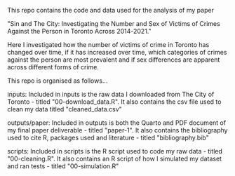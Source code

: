 
This repo contains the code and data used for the analysis of my paper

"Sin and The City: Investigating the Number and Sex of Victims of Crimes Against the Person in Toronto Across 2014-2021."

Here I investigated how the number of victims of crime in Toronto has changed over time,  if it has increased over time, which categories of crimes against the person are most prevalent and if sex differences are apparent across different forms of crime.


This repo is organised as follows...

inputs: 
Included in inputs is the raw data I downloaded from The City of Toronto - titled "00-download_data.R". 
It also contains the csv file used to clean my data titled "cleaned_data.csv"

outputs/paper: 
Included in outputs is both the Quarto and PDF document of my final paper deliverable - titled "paper-1". 
It also contains the bibliography used to cite R, packages used and literature - titled "bibliography.bib"

scripts: 
Included in scripts is the R script used to code my raw data - titled "00-cleaning.R". It also contains an R script of how I simulated my dataset and ran tests - titled "00-simulation.R" 